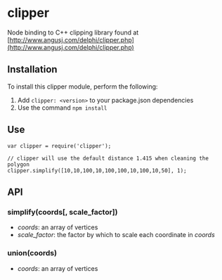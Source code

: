 clipper
=======

Node binding to C++ clipping library found at [http://www.angusj.com/delphi/clipper.php](http://www.angusj.com/delphi/clipper.php)

Installation
-------

To install this clipper module, perform the following:

1. Add `clipper: <version>` to your package.json dependencies
2. Use the command `npm install`

Use
-------

    var clipper = require('clipper');
    
    // clipper will use the default distance 1.415 when cleaning the polygon
    clipper.simplify([10,10,100,10,100,100,10,100,10,50], 1);

API
-------

### simplify(coords[, scale_factor])
 * <i>coords</i>: an array of vertices
 * <i>scale_factor</i>: the factor by which to scale each coordinate in <i>coords</i>

### union(coords)
 * <i>coords</i>: an array of vertices